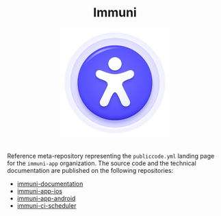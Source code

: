 <h1 align="center">Immuni</h1>

<div align="center">
<img widht="256" height="256" src=".github/logo.png">
</div>

<br />

Reference meta-repository representing the `publiccode.yml` landing page for the `immuni-app` organization.
The source code and the technical documentation are published on the following repositories:

- [immuni-documentation](https://github.com/immuni-app/documentation)
- [immuni-app-ios](https://github.com/immuni-app/immuni-app-ios)
- [immuni-app-android](https://github.com/immuni-app/immuni-app-android)
- [immuni-ci-scheduler](https://github.com/immuni-app/immuni-ci-scheduler)

